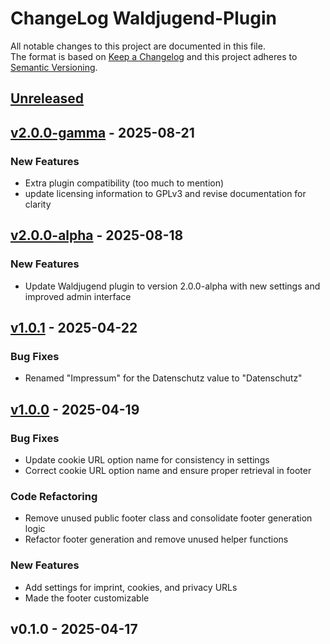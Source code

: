 # ChangeLog Waldjugend-Plugin

All notable changes to this project are documented in this file. \
The format is based on [Keep a Changelog](https://keepachangelog.com) and this project adheres to [Semantic Versioning](https://semver.org).

<a name="unreleased"></a>
## [Unreleased]


<a name="v2.0.0-gamma"></a>
## [v2.0.0-gamma] - 2025-08-21
### New Features
- Extra plugin compatibility (too much to mention)
- update licensing information to GPLv3 and revise documentation for clarity


<a name="v2.0.0-alpha"></a>
## [v2.0.0-alpha] - 2025-08-18
### New Features
- Update Waldjugend plugin to version 2.0.0-alpha with new settings and improved admin interface


<a name="v1.0.1"></a>
## [v1.0.1] - 2025-04-22
### Bug Fixes
- Renamed "Impressum" for the Datenschutz value to "Datenschutz"


<a name="v1.0.0"></a>
## [v1.0.0] - 2025-04-19
### Bug Fixes
- Update cookie URL option name for consistency in settings
- Correct cookie URL option name and ensure proper retrieval in footer

### Code Refactoring
- Remove unused public footer class and consolidate footer generation logic
- Refactor footer generation and remove unused helper functions

### New Features
- Add settings for imprint, cookies, and privacy URLs
- Made the footer customizable


<a name="v0.1.0"></a>
## v0.1.0 - 2025-04-17

[Unreleased]: https://github.com/lwijshoff/waldjugend-plugin/compare/v2.0.0-gamma...HEAD
[v2.0.0-gamma]: https://github.com/lwijshoff/waldjugend-plugin/compare/v2.0.0-alpha...v2.0.0-gamma
[v2.0.0-alpha]: https://github.com/lwijshoff/waldjugend-plugin/compare/v1.0.1...v2.0.0-alpha
[v1.0.1]: https://github.com/lwijshoff/waldjugend-plugin/compare/v1.0.0...v1.0.1
[v1.0.0]: https://github.com/lwijshoff/waldjugend-plugin/compare/v0.1.0...v1.0.0
